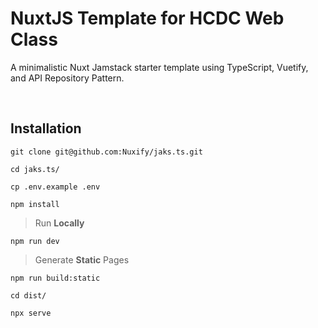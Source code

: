 # NuxtJS Template for HCDC Web Class
A minimalistic Nuxt Jamstack starter template using TypeScript, Vuetify, and API Repository Pattern.


&nbsp;

## Installation

```
git clone git@github.com:Nuxify/jaks.ts.git
```

```
cd jaks.ts/
```

```
cp .env.example .env
```

```
npm install
```

> Run **Locally**

```
npm run dev
```

> Generate **Static** Pages

```
npm run build:static
```

```
cd dist/
```

```
npx serve
```